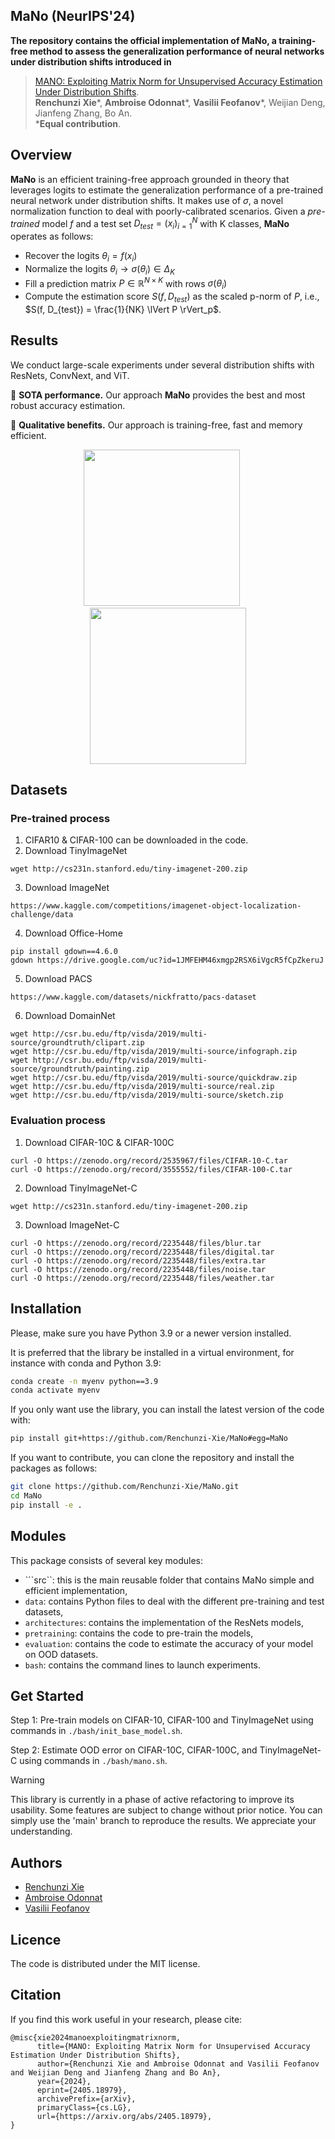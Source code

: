 ## MaNo (NeurIPS'24)
**The repository contains the official implementation of MaNo, a training-free method to assess the generalization performance of neural networks under distribution shifts introduced in** 

>[MANO: Exploiting Matrix Norm for Unsupervised Accuracy Estimation Under Distribution Shifts](https://arxiv.org/pdf/2405.18979).
><br/>**Renchunzi Xie***, **Ambroise Odonnat***, **Vasilii Feofanov***, Weijian Deng, Jianfeng Zhang, Bo An.
<br/>***Equal contribution**.

## Overview
**MaNo** is an efficient training-free approach grounded in theory that leverages logits to estimate the generalization performance of a pre-trained neural network under distribution shifts. It makes use of $\sigma$, a novel normalization function to deal with poorly-calibrated scenarios. Given a *pre-trained* model $f$ and a test set $D_{test} = (x_i)_{i=1}^N$ with K classes, **MaNo** operates as follows:
- Recover the logits $\theta_i = f(x_i)$
- Normalize the logits $\theta_i \to \sigma(\theta_i) \in \Delta_K$
- Fill a prediction matrix $P \in \mathbb{R}^{N \times K}$ with rows $\sigma(\theta_i)$
- Compute the estimation score $S(f, D_{test})$ as the scaled p-norm of $P$, i.e., $S(f, D_{test}) = \frac{1}{NK} \lVert P \rVert_p$.

## Results
We conduct large-scale experiments under several distribution shifts with ResNets, ConvNext, and ViT. 

🥇 **SOTA performance.** Our approach **MaNo** provides the best and most robust accuracy estimation.

🚀 **Qualitative benefits.** Our approach is training-free, fast and memory efficient.
<p align="center">
<img src="https://github.com/user-attachments/assets/b2baa7d4-06b6-4435-9ffc-3b730e9bc76e" height="250"> &nbsp;&nbsp;&nbsp;&nbsp;
<img src="https://github.com/user-attachments/assets/94f84f43-eabe-4d0c-9557-6a22063d2759" height="250">
</p>

## Datasets
### Pre-trained process

1. CIFAR10 & CIFAR-100 can be downloaded in the code. 
2. Download TinyImageNet
```angular2html
wget http://cs231n.stanford.edu/tiny-imagenet-200.zip
```
3. Download ImageNet
```angular2html
https://www.kaggle.com/competitions/imagenet-object-localization-challenge/data
```
4. Download Office-Home
```angular2html
pip install gdown==4.6.0
gdown https://drive.google.com/uc?id=1JMFEHM46xmgp2RSX6iVgcR5fCpZkeruJ
```
5. Download PACS
```angular2html
https://www.kaggle.com/datasets/nickfratto/pacs-dataset
```
6. Download DomainNet
```angular2html
wget http://csr.bu.edu/ftp/visda/2019/multi-source/groundtruth/clipart.zip
wget http://csr.bu.edu/ftp/visda/2019/multi-source/infograph.zip
wget http://csr.bu.edu/ftp/visda/2019/multi-source/groundtruth/painting.zip
wget http://csr.bu.edu/ftp/visda/2019/multi-source/quickdraw.zip
wget http://csr.bu.edu/ftp/visda/2019/multi-source/real.zip
wget http://csr.bu.edu/ftp/visda/2019/multi-source/sketch.zip
```
### Evaluation process
1. Download CIFAR-10C & CIFAR-100C
```angular2html
curl -O https://zenodo.org/record/2535967/files/CIFAR-10-C.tar
curl -O https://zenodo.org/record/3555552/files/CIFAR-100-C.tar
```
2. Download TinyImageNet-C
```angular2html
wget http://cs231n.stanford.edu/tiny-imagenet-200.zip
```
3. Download ImageNet-C
```angular2html
curl -O https://zenodo.org/record/2235448/files/blur.tar
curl -O https://zenodo.org/record/2235448/files/digital.tar
curl -O https://zenodo.org/record/2235448/files/extra.tar
curl -O https://zenodo.org/record/2235448/files/noise.tar
curl -O https://zenodo.org/record/2235448/files/weather.tar
```
## Installation
Please, make sure you have Python 3.9 or a newer version installed.

It is preferred that the library be installed in a virtual environment, for instance with conda and Python 3.9: 
```bash
conda create -n myenv python==3.9
conda activate myenv
```

If you only want use the library, you can install the latest version of the code with:
```bash
pip install git+https://github.com/Renchunzi-Xie/MaNo#egg=MaNo
```

If you want to contribute, you can clone the repository and install the packages as follows:
```bash
git clone https://github.com/Renchunzi-Xie/MaNo.git
cd MaNo
pip install -e .
```

## Modules
This package consists of several key modules:

- ```src``: this is the main reusable folder that contains MaNo simple and efficient implementation,
- ```data```: contains Python files to deal with the different pre-training and test datasets,
- ```architectures```: contains the implementation of the ResNets models,
- ```pretraining```: contains the code to pre-train the models,
- ```evaluation```: contains the code to estimate the accuracy of your model on OOD datasets.
- ```bash```: contains the command lines to launch experiments.

## Get Started
Step 1: Pre-train models on CIFAR-10, CIFAR-100 and TinyImageNet using commands in `./bash/init_base_model.sh`.

Step 2: Estimate OOD error on CIFAR-10C, CIFAR-100C, and TinyImageNet-C using commands in `./bash/mano.sh`.

> [!WARNING]
> This library is currently in a phase of active refactoring to improve its usability. Some features are subject to change without prior notice. You can simply use the 'main' branch to reproduce the results. We appreciate your understanding. 
> 

## Authors
- [Renchunzi Xie](https://scholar.google.com/citations?user=EQSNE-wAAAAJ&hl=zh-CN)
- [Ambroise Odonnat](https://ambroiseodt.github.io/)
- [Vasilii Feofanov](https://vfeofanov.github.io/)

## Licence
The code is distributed under the MIT license.

## Citation
If you find this work useful in your research, please cite:
```
@misc{xie2024manoexploitingmatrixnorm,
      title={MANO: Exploiting Matrix Norm for Unsupervised Accuracy Estimation Under Distribution Shifts}, 
      author={Renchunzi Xie and Ambroise Odonnat and Vasilii Feofanov and Weijian Deng and Jianfeng Zhang and Bo An},
      year={2024},
      eprint={2405.18979},
      archivePrefix={arXiv},
      primaryClass={cs.LG},
      url={https://arxiv.org/abs/2405.18979}, 
}
```
